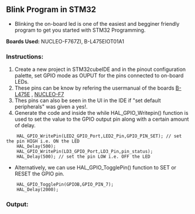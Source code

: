 ## Blink Program in STM32
- Blinking the on-board led is one of the easiest and begginer friendly program to get you started with STM32 Programming.

**Boards Used:** NUCLEO-F767ZI, B-L475EIOT01A1

### Instructions:
1. Create a new project in STM32cubeIDE and in the pinout configuration palette, set GPIO mode as OUPUT for the pins connected to on-board LEDs.
2. These pins can be know by refering the usermanual of the boards [B-L475E](https://www.st.com/resource/en/user_manual/um2153-discovery-kit-for-iot-node-multichannel-communication-with-stm32l4-stmicroelectronics.pdf) ,
[NUCLEO-F7](https://www.st.com/resource/en/user_manual/um1974-stm32-nucleo144-boards-mb1137-stmicroelectronics.pdf)
3. Thes pins can also be seen in the UI in the IDE if "set default peripherals" was given a yes!.
4. Generate the code and inside the while HAL_GPIO_Writepin() function is used to set the value to the GPIO output pin along with a certain amount of delay.
```
    HAL_GPIO_WritePin(LED2_GPIO_Port,LED2_Pin,GPIO_PIN_SET); // set the pin HIGH i.e. ON the LED 
	HAL_Delay(500);
	HAL_GPIO_WritePin(LD3_GPIO_Port,LD3_Pin,pin_status);
	HAL_Delay(500); // set the pin LOW i.e. OFF the LED 
```
- Alternatively, we can use HAL_GPIO_TogglePin() function to SET or RESET the GPIO pin.
```
    HAL_GPIO_TogglePin(GPIOB,GPIO_PIN_7);
	HAL_Delay(2000);
```

### Output:
